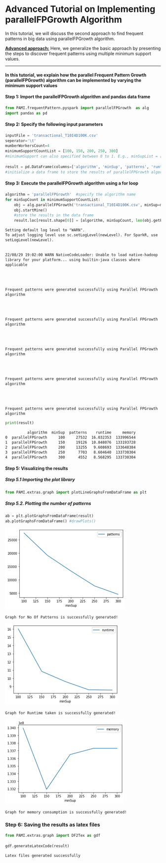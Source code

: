 # Advanced Tutorial on Implementing parallelFPGrowth Algorithm

 In this tutorial, we will discuss the second  approach to find frequent patterns in big data using parallelFPGrowth algorithm.


 
 [__Advanced approach:__](#advApproach) Here, we generalize the basic approach by presenting the steps to discover frequent patterns using multiple minimum support values.

***

#### In this tutorial, we explain how the parallel Frequent Pattern Growth (parallelFPGrowth) algorithm  can be implemented by varying the minimum support values

#### Step 1: Import the parallelFPGrowth algorithm and pandas data frame


```python
from PAMI.frequentPattern.pyspark import parallelFPGrowth  as alg
import pandas as pd
```

#### Step 2: Specify the following input parameters


```python
inputFile = 'transactional_T10I4D100K.csv'
seperator='\t'
mumberWorkersCount=4
minimumSupportCountList = [100, 150, 200, 250, 300] 
#minimumSupport can also specified between 0 to 1. E.g., minSupList = [0.005, 0.006, 0.007, 0.008, 0.009]

result = pd.DataFrame(columns=['algorithm', 'minSup', 'patterns', 'runtime', 'memory']) 
#initialize a data frame to store the results of parallelFPGrowth algorithm
```

#### Step 3: Execute the parallelFPGrowth algorithm using a for loop


```python
algorithm = 'parallelFPGrowth'  #specify the algorithm name
for minSupCount in minimumSupportCountList:
    obj = alg.parallelFPGrowth('transactional_T10I4D100K.csv', minSup=minSupCount,numWorkers=mumberWorkersCount, sep=seperator)
    obj.startMine()
    #store the results in the data frame
    result.loc[result.shape[0]] = [algorithm, minSupCount, len(obj.getPatterns()), obj.getRuntime(), obj.getMemoryRSS()]

```

    Setting default log level to "WARN".
    To adjust logging level use sc.setLogLevel(newLevel). For SparkR, use setLogLevel(newLevel).


    22/08/29 19:02:00 WARN NativeCodeLoader: Unable to load native-hadoop library for your platform... using builtin-java classes where applicable


                                                                                    

    Frequent patterns were generated successfully using Parallel FPGrowth algorithm


                                                                                    

    Frequent patterns were generated successfully using Parallel FPGrowth algorithm


                                                                                    

    Frequent patterns were generated successfully using Parallel FPGrowth algorithm


                                                                                    

    Frequent patterns were generated successfully using Parallel FPGrowth algorithm


                                                                                    

    Frequent patterns were generated successfully using Parallel FPGrowth algorithm



```python
print(result)
```

              algorithm  minSup  patterns    runtime     memory
    0  parallelFPGrowth     100     27532  16.032353  133996544
    1  parallelFPGrowth     150     19126  10.848076  133193728
    2  parallelFPGrowth     200     13255   9.608693  133648384
    3  parallelFPGrowth     250      7703   8.604640  133730304
    4  parallelFPGrowth     300      4552   8.568295  133730304


#### Step 5: Visualizing the results

##### Step 5.1 Importing the plot library


```python
from PAMI.extras.graph import plotLineGraphsFromDataFrame as plt
```

##### Step 5.2. Plotting the number of patterns


```python
ab = plt.plotGraphsFromDataFrame(result)
ab.plotGraphsFromDataFrame() #drawPlots()
```


    
![png](output_15_0.png)
    


    Graph for No Of Patterns is successfully generated!



    
![png](output_15_2.png)
    


    Graph for Runtime taken is successfully generated!



    
![png](output_15_4.png)
    


    Graph for memory consumption is successfully generated!


### Step 6: Saving the results as latex files

```python
from PAMI.extras.graph import DF2Tex as gdf

gdf.generateLatexCode(result)
```

    Latex files generated successfully

